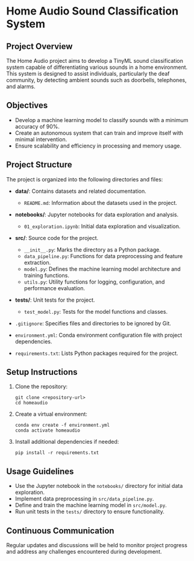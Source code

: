# Home Audio Sound Classification System

## Project Overview
The Home Audio project aims to develop a TinyML sound classification system capable of differentiating various sounds in a home environment. This system is designed to assist individuals, particularly the deaf community, by detecting ambient sounds such as doorbells, telephones, and alarms.

## Objectives
- Develop a machine learning model to classify sounds with a minimum accuracy of 90%.
- Create an autonomous system that can train and improve itself with minimal intervention.
- Ensure scalability and efficiency in processing and memory usage.

## Project Structure
The project is organized into the following directories and files:

- **data/**: Contains datasets and related documentation.
  - `README.md`: Information about the datasets used in the project.
  
- **notebooks/**: Jupyter notebooks for data exploration and analysis.
  - `01_exploration.ipynb`: Initial data exploration and visualization.

- **src/**: Source code for the project.
  - `__init__.py`: Marks the directory as a Python package.
  - `data_pipeline.py`: Functions for data preprocessing and feature extraction.
  - `model.py`: Defines the machine learning model architecture and training functions.
  - `utils.py`: Utility functions for logging, configuration, and performance evaluation.

- **tests/**: Unit tests for the project.
  - `test_model.py`: Tests for the model functions and classes.

- `.gitignore`: Specifies files and directories to be ignored by Git.

- `environment.yml`: Conda environment configuration file with project dependencies.

- `requirements.txt`: Lists Python packages required for the project.

## Setup Instructions
1. Clone the repository:
   ```
   git clone <repository-url>
   cd homeaudio
   ```

2. Create a virtual environment:
   ```
   conda env create -f environment.yml
   conda activate homeaudio
   ```

3. Install additional dependencies if needed:
   ```
   pip install -r requirements.txt
   ```

## Usage Guidelines
- Use the Jupyter notebook in the `notebooks/` directory for initial data exploration.
- Implement data preprocessing in `src/data_pipeline.py`.
- Define and train the machine learning model in `src/model.py`.
- Run unit tests in the `tests/` directory to ensure functionality.

## Continuous Communication
Regular updates and discussions will be held to monitor project progress and address any challenges encountered during development.